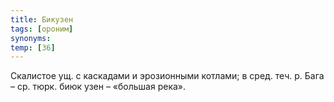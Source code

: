 ```yaml
---
title: Бикузен
tags: [ороним]
synonyms:
temp: [З6]
---
```


Скалистое ущ. с каскадами и эрозионными котлами; в сред. теч. р. Бага – ср.
тюрк. биюк узен – «большая река».
